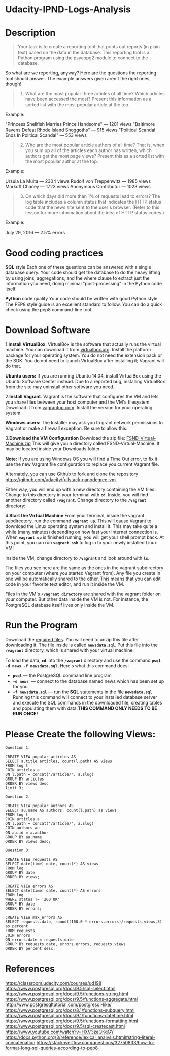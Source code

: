 # Udacity-IPND-Logs-Analysis

# Description
>Your task is to create a reporting tool that prints out reports (in plain text) based on the data in the database. This reporting tool is a Python program using the psycopg2 module to connect to the database.

So what are we reporting, anyway?
Here are the questions the reporting tool should answer. The example answers given aren't the right ones, though!

>1. What are the most popular three articles of all time? Which articles have been accessed the most? Present this information as a sorted list with the most popular article at the top.

Example:

"Princess Shellfish Marries Prince Handsome" — 1201 views
"Baltimore Ravens Defeat Rhode Island Shoggoths" — 915 views
"Political Scandal Ends In Political Scandal" — 553 views

>2. Who are the most popular article authors of all time? That is, when you sum up all of the articles each author has written, which authors get the most page views? Present this as a sorted list with the most popular author at the top.

Example:

Ursula La Multa — 2304 views
Rudolf von Treppenwitz — 1985 views
Markoff Chaney — 1723 views
Anonymous Contributor — 1023 views

>3. On which days did more than 1% of requests lead to errors? The log table includes a column status that indicates the HTTP status code that the news site sent to the user's browser. (Refer to this lesson for more information about the idea of HTTP status codes.)

Example:

July 29, 2016 — 2.5% errors

# Good coding practices
**SQL** style
Each one of these questions can be answered with a single database query. Your code should get the database to do the heavy lifting by using joins, aggregations, and the where clause to extract just the information you need, doing minimal "post-processing" in the Python code itself.

**Python** code quality
Your code should be written with good Python style. The PEP8 style guide is an excellent standard to follow. You can do a quick check using the pep8 command-line tool.

# Download Software

1.**Install VirtualBox**. 
VirtualBox is the software that actually runs the virtual machine. You can download it from [virtualbox.org](https://www.virtualbox.org/wiki/Download_Old_Builds_5_1). Install the platform package for your operating system. You do not need the extension pack or the SDK. You do not need to launch VirtualBox after installing it; Vagrant will do that.

**Ubuntu users:** If you are running Ubuntu 14.04, install VirtualBox using the Ubuntu Software Center instead. Due to a reported bug, installing VirtualBox from the site may uninstall other software you need.

2.**Install Vagrant**. 
Vagrant is the software that configures the VM and lets you share files between your host computer and the VM's filesystem. Download it from [vagrantup.com](https://www.vagrantup.com/downloads.html). Install the version for your operating system.

**Windows users:** The Installer may ask you to grant network permissions to Vagrant or make a firewall exception. Be sure to allow this.

3.**Download the VM Configuration**
Download the zip file: [FSND-Virtual-Machine.zip](https://s3.amazonaws.com/video.udacity-data.com/topher/2018/April/5acfbfa3_fsnd-virtual-machine/fsnd-virtual-machine.zip) This will give you a directory called FSND-Virtual-Machine. It may be located inside your Downloads folder.

**Note:** If you are using Windows OS you will find a Time Out error, to fix it use the new Vagrant file configuration to replace you current Vagrant file.

Alternately, you can use Github to fork and clone the repository https://github.com/udacity/fullstack-nanodegree-vm.

Either way, you will end up with a new directory containing the VM files. Change to this directory in your terminal with **```cd```**. Inside, you will find another directory called **```/vagrant```**. Change directory to the **```/vagrant```** directory:

4.**Start the Virtual Machine**
From your terminal, inside the vagrant subdirectory, run the command **```vagrant up```**. This will cause Vagrant to download the Linux operating system and install it. This may take quite a while (many minutes) depending on how fast your Internet connection is. When **```vagrant up```** is finished running, you will get your shell prompt back. At this point, you can run **```vagrant ssh```** to log in to your newly installed Linux VM!

Inside the VM, change directory to **```/vagrant```** and look around with **```ls```**.

The files you see here are the same as the ones in the vagrant subdirectory on your computer (where you started Vagrant from). Any file you create in one will be automatically shared to the other. This means that you can edit code in your favorite text editor, and run it inside the VM.

Files in the VM's **```/vagrant directory```** are shared with the vagrant folder on your computer. But other data inside the VM is not. For instance, the PostgreSQL database itself lives only inside the VM.

# Run the Program
Download the [required files](https://d17h27t6h515a5.cloudfront.net/topher/2016/August/57b5f748_newsdata/newsdata.zip). You will need to unzip this file after downloading it. The file inside is called **```newsdata.sql```**. Put this file into the **```/vagrant```** directory, which is shared with your virtual machine.


To load the data, **```cd```** into the **```/vagrant```** directory and use the command **```psql -d news -f newsdata.sql```**.
Here's what this command does:

* **```psql```** — the PostgreSQL command line program
* **```-d news ```**— connect to the database named news which has been set up for you
* **```-f newsdata.sql```** — run the **SQL** statements in the file **```newsdata.sql```**
Running this command will connect to your installed database server and execute the SQL commands in the downloaded file, creating tables and populating them with data.**THIS COMMAND ONLY NEEDS TO BE RUN ONCE!**
# Please Create the following Views:
```
Question 1:

CREATE VIEW popular_articles AS
SELECT a.title articles, count(l.path) AS views
FROM log l
JOIN articles a
ON l.path = concat('/article/', a.slug)
GROUP BY articles
ORDER BY views desc
limit 3;

Question 2:

CREATE VIEW popular_authors AS
SELECT au.name AS authors, count(l.path) as views
FROM log l
JOIN articles a
ON l.path = concat('/article/', a.slug)
JOIN authors au
ON au.id = a.author 
GROUP BY au.name
ORDER BY views desc;

Question 3:

CREATE VIEW requests AS
SELECT date(time) date, count(*) AS views
FROM log 
GROUP BY date
ORDER BY views;

CREATE VIEW errors AS
SELECT date(time) date, count(*) AS errors
FROM log 
WHERE status != '200 OK'
GROUP BY date
ORDER BY errors;

CREATE VIEW max_errors AS
SELECT requests.date, round((100.0 * errors.errors)/requests.views,3) as percent
FROM requests
JOIN errors
ON errors.date = requests.date
GROUP BY requests.date, errors.errors, requests.views
ORDER BY percent desc;
```

# References 
https://classroom.udacity.com/courses/ud198
https://www.postgresql.org/docs/9.5/sql-select.html
https://www.postgresql.org/docs/9.5/functions-string.html
https://www.postgresql.org/docs/9.5/functions-aggregate.html
http://www.postgresqltutorial.com/postgresql-like/
https://www.postgresql.org/docs/8.1/functions-subquery.html
https://www.postgresql.org/docs/9.1/functions-datetime.html
https://www.postgresql.org/docs/9.5/functions-formatting.html
https://www.postgresql.org/docs/9.5/sql-createcast.html
https://www.youtube.com/watch?v=HXV3zeQKqGY
https://docs.python.org/3/reference/lexical_analysis.html#string-literal-concatenation
https://stackoverflow.com/questions/32750833/how-to-format-long-sql-queries-according-to-pep8
